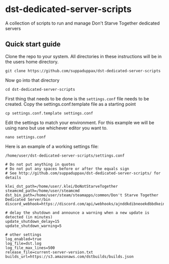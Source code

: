 # dst-dedicated-server-scripts
A collection of scripts to run and manage Don't Starve Together dedicated servers

## Quick start guide
Clone the repo to your system. All directories in these instructions will be in the users home directory. 

```git clone https://github.com/suppaduppax/dst-dedicated-server-scripts```

Now go into that directory

```cd dst-dedicated-server-scripts```

First thing that needs to be done is the `settings.conf` file needs to be created. 
Copy the settings.conf.template file as a starting point

```cp settings.conf.template settings.conf```

Edit the settings to match your environment. For this example we will be using nano but use whichever editor you want to.

```nano settings.conf```

Here is an example of a working settings file:

```/home/user/dst-dedicated-server-scripts/settings.conf```

```
# Do not put anything in quotes
# Do not put any spaces before or after the equals sign
# See http://github.com/suppaduppax/dst-dedicated-server-scripts/ for details

klei_dst_path=/home/user/.klei/DoNotStarveTogether
steamcmd_path=/home/user/steamcmd
dst_bin_path=/home/user/steam/steamapps/common/Don't Starve Together Dedicated Server/bin
discord_webhook=https://discord.com/api/webhooks/ajnddkdibneoekdbbdkeinrmpdojmekediod111dmmwosodb32beoejapqkenn1

# delay the shutdown and announce a warning when a new update is detected (in minutes)
update_shutdown_delay=15
update_shutdown_warning=5

# other settings
log_enabled=true
log_file=dst.log
log_file_max_lines=500
release_file=current-server-version.txt
builds_url=https://s3.amazonaws.com/dstbuilds/builds.json
```
